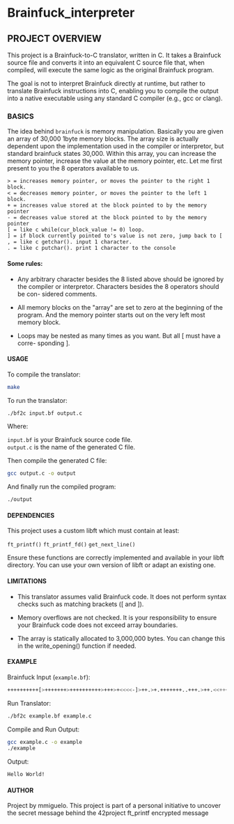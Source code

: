 # Brainfuck_interpreter

## PROJECT OVERVIEW

This project is a Brainfuck-to-C translator, written in C. It takes a Brainfuck source file and converts it into an equivalent C source file that, when compiled, will execute the same logic as the original Brainfuck program.

The goal is not to interpret Brainfuck directly at runtime, but rather to translate Brainfuck instructions into C, enabling you to compile the output into a native executable using any standard C compiler (e.g., gcc or clang).

### BASICS

The idea behind `brainfuck` is memory manipulation. Basically you are given an array of 30,000 1byte memory blocks. The array size is actually dependent upon the implementation used in the compiler or interpretor, but standard brainfuck states 30,000. Within this array, you can increase the memory pointer, increase the value at the memory pointer, etc. Let me first present to you the 8 operators available to us.

```brainfuck
> = increases memory pointer, or moves the pointer to the right 1 block.
< = decreases memory pointer, or moves the pointer to the left 1 block.
+ = increases value stored at the block pointed to by the memory pointer
- = decreases value stored at the block pointed to by the memory pointer
[ = like c while(cur_block_value != 0) loop.
] = if block currently pointed to's value is not zero, jump back to [
, = like c getchar(). input 1 character.
. = like c putchar(). print 1 character to the console
```

#### Some rules:

- Any arbitrary character besides the 8 listed above should be ignored by the
compiler or interpretor. Characters besides the 8 operators should be con-
sidered comments.

- All memory blocks on the "array" are set to zero at the beginning of the
program. And the memory pointer starts out on the very left most memory
block.

- Loops may be nested as many times as you want. But all [ must have a corre-
sponding ].

#### USAGE

To compile the translator:

```sh
make
```

To run the translator:

```sh
./bf2c input.bf output.c
```

Where:

`input.bf` is your Brainfuck source code file. <br>
`output.c` is the name of the generated C file.

Then compile the generated C file:

```sh
gcc output.c -o output
```

And finally run the compiled program:

```sh
./output
```

#### DEPENDENCIES

This project uses a custom libft which must contain at least:

`ft_printf()`
`ft_printf_fd()`
`get_next_line()`

Ensure these functions are correctly implemented and available in your libft directory. You can use your own version of libft or adapt an existing one.

#### LIMITATIONS

 - This translator assumes valid Brainfuck code. It does not perform syntax checks such as matching brackets ([ and ]).

 - Memory overflows are not checked. It is your responsibility to ensure your Brainfuck code does not exceed array boundaries.

 - The array is statically allocated to 3,000,000 bytes. You can change this in the write_opening() function if needed.

 #### EXAMPLE

Brainfuck Input (`example.bf`):

```sh
++++++++++[>+++++++>++++++++++>+++>+<<<<-]>++.>+.+++++++..+++.>++.<<+++++++++++++++.>.+++.------.--------.>+.>.
```

Run Translator:

```sh
./bf2c example.bf example.c
```

Compile and Run Output:

```sh
gcc example.c -o example
./example
```

Output:

```sh
Hello World!
```

#### AUTHOR

Project by mmiguelo.
This project is part of a personal initiative to uncover the secret message behind the 42project ft_printf encrypted message
